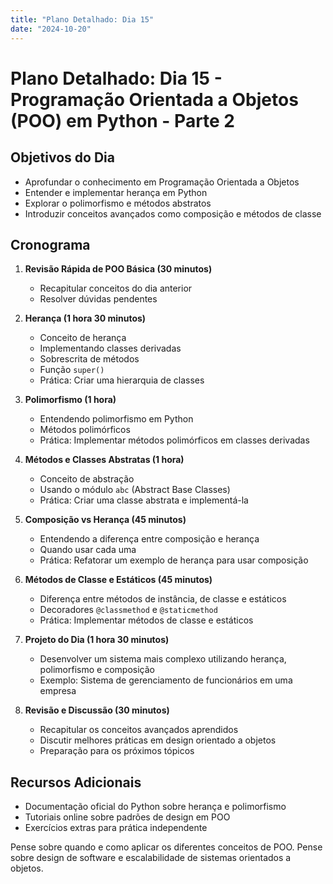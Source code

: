 ```yaml
---
title: "Plano Detalhado: Dia 15"
date: "2024-10-20"
---
```

# Plano Detalhado: Dia 15 - Programação Orientada a Objetos (POO) em Python - Parte 2

## Objetivos do Dia

- Aprofundar o conhecimento em Programação Orientada a Objetos
- Entender e implementar herança em Python
- Explorar o polimorfismo e métodos abstratos
- Introduzir conceitos avançados como composição e métodos de classe

## Cronograma

1. **Revisão Rápida de POO Básica (30 minutos)**
   - Recapitular conceitos do dia anterior
   - Resolver dúvidas pendentes

2. **Herança (1 hora 30 minutos)**
   - Conceito de herança
   - Implementando classes derivadas
   - Sobrescrita de métodos
   - Função `super()`
   - Prática: Criar uma hierarquia de classes

3. **Polimorfismo (1 hora)**
   - Entendendo polimorfismo em Python
   - Métodos polimórficos
   - Prática: Implementar métodos polimórficos em classes derivadas

4. **Métodos e Classes Abstratas (1 hora)**
   - Conceito de abstração
   - Usando o módulo `abc` (Abstract Base Classes)
   - Prática: Criar uma classe abstrata e implementá-la

5. **Composição vs Herança (45 minutos)**
   - Entendendo a diferença entre composição e herança
   - Quando usar cada uma
   - Prática: Refatorar um exemplo de herança para usar composição

6. **Métodos de Classe e Estáticos (45 minutos)**
   - Diferença entre métodos de instância, de classe e estáticos
   - Decoradores `@classmethod` e `@staticmethod`
   - Prática: Implementar métodos de classe e estáticos

7. **Projeto do Dia (1 hora 30 minutos)**
   - Desenvolver um sistema mais complexo utilizando herança, polimorfismo e composição
   - Exemplo: Sistema de gerenciamento de funcionários em uma empresa

8. **Revisão e Discussão (30 minutos)**
   - Recapitular os conceitos avançados aprendidos
   - Discutir melhores práticas em design orientado a objetos
   - Preparação para os próximos tópicos

## Recursos Adicionais

- Documentação oficial do Python sobre herança e polimorfismo
- Tutoriais online sobre padrões de design em POO
- Exercícios extras para prática independente

Pense sobre quando e como aplicar os diferentes conceitos de POO. Pense sobre design de software e escalabilidade de sistemas orientados a objetos.
